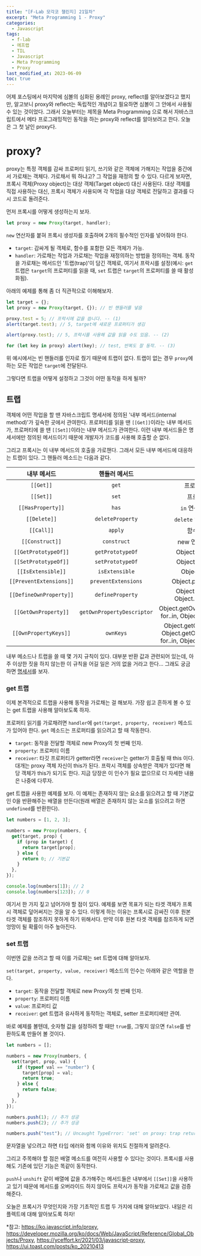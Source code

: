 ```yaml
---
title: "[F-Lab 모각코 챌린지] 21일차"
excerpt: "Meta Programming 1 - Proxy"
categories:
  - Javascript
tags:
  - f-lab
  - 에프랩
  - TIL
  - Javascript
  - Meta Programming
  - Proxy
last_modified_at: 2023-06-09
toc: true
---
```


어제 포스팅에서 마지막에 심볼의 심화된 용례인 proxy, reflect를 알아보겠다고 했지만, 알고보니 proxy와 reflect는 독립적인 개념이고 필요하면 심볼이 그 안에서 사용될 수 있는 것이었다. 그래서 오늘부터는 제목을 Meta Programming 으로 해서 자바스크립트에서 메타 프로그래밍적인 동작을 하는 proxy와 reflect를 알아보려고 한다. 오늘은 그 첫 날인 proxy다.

# proxy?

proxy는 특정 객체를 감싸 프로퍼티 읽기, 쓰기와 같은 객체에 가해지는 작업을 중간에서 가로채는 객체다. 가로채서 뭐 하냐고? 그 작업을 재정의 할 수 있다. 다르게 보자면, 프록시 객체(Proxy object)는 대상 객체(Target object) 대신 사용된다. 대상 객체를 직접 사용하는 대신, 프록시 객체가 사용되며 각 작업을 대상 객체로 전달하고 결과를 다시 코드로 돌려준다.

먼저 프록시를 어떻게 생성하는지 보자.

```javascript
let proxy = new Proxy(target, handler);
```

`new` 연산자를 붙혀 프록시 생성자를 호출하며 2개의 필수적인 인자를 넣어줘야 한다.

- `target`: 감싸게 될 객체로, 함수를 포함한 모든 객체가 가능.
- `handler`: 가로채는 작업과 가로채는 작업을 재정의하는 방법을 정의하는 객체. 동작을 가로채는 메서드인 '트랩(trap)'이 담긴 객체로, 여기서 프락시를 설정(예시: `get` 트랩은 `target`의 프로퍼티를 읽을 때, `set` 트랩은 `target`의 프로퍼티를 쓸 때 활성화됨).

아래의 예제를 통해 좀 더 직관적으로 이해해보자.

```javascript
let target = {};
let proxy = new Proxy(target, {}); // 빈 핸들러를 넣음

proxy.test = 5; // 프락시에 값을 씁니다. -- (1)
alert(target.test); // 5, target에 새로운 프로퍼티가 생김

alert(proxy.test); // 5, 프락시를 사용해 값을 읽을 수도 있음. -- (2)

for (let key in proxy) alert(key); // test, 반복도 잘 동작. -- (3)
```

위 예시에서는 빈 핸들러를 인자로 줬기 때문에 트랩이 없다. 트랩이 없는 경우 `proxy`에 하는 모든 작업은 `target`에 전달된다.

그렇다면 트랩을 어떻게 설정하고 그것이 어떤 동작을 하게 될까?

## 트랩

객체에 어떤 작업을 할 땐 자바스크립트 명세서에 정의된 '내부 메서드(internal method)'가 깊숙한 곳에서 관여한다. 프로퍼티를 읽을 땐 `[[Get]]`이라는 내부 메서드가, 프로퍼티에 쓸 땐 `[[Set]]`이라는 내부 메서드가 관여한다. 이런 내부 메서드들은 명세서에만 정의된 메서드이기 때문에 개발자가 코드를 사용해 호출할 순 없다.

그리고 프록시는 이 내부 메서드의 호출을 가로챈다. 그래서 모든 내부 메서드에 대응하는 트랩이 있다. 그 핸들러 메소드는 다음과 같다.

|       내부 메서드       |       핸들러 메서드        |                                           작동 시점                                           |
| :---------------------: | :------------------------: | :-------------------------------------------------------------------------------------------: |
|        `[[Get]]`        |           `get`            |                                      프로퍼티를 읽을 때                                       |
|        `[[Set]]`        |           `set`            |                                       프로퍼티에 쓸 때                                        |
|    `[[HasProperty]]`    |           `has`            |                                    `in` 연산자가 동작할 때                                    |
|      `[[Delete]]`       |      `deleteProperty`      |                                  `delete` 연산자가 동작할 때                                  |
|       `[[Call]]`        |          `apply`           |                                       함수를 호출할 때                                        |
|     `[[Construct]]`     |        `construct`         |                                    new 연산자가 동작할 때                                     |
|  `[[GetPrototypeOf]]`   |      `getPrototypeOf`      |                                     Object.getPrototypeOf                                     |
|  `[[SetPrototypeOf]]`   |      `setPrototypeOf`      |                                     Object.setPrototypeOf                                     |
|   `[[IsExtensible]]`    |       `isExtensible`       |                                      Object.isExtensible                                      |
| `[[PreventExtensions]]` |    `preventExtensions`     |                                   Object.preventExtensions                                    |
| `[[DefineOwnProperty]]` |      `defineProperty`      |                        Object.defineProperty, Object.defineProperties                         |
|  `[[GetOwnProperty]]`   | `getOwnPropertyDescriptor` |             Object.getOwnPropertyDescriptor, for..in, Object.keys/values/entries              |
|  `[[OwnPropertyKeys]]`  |         `ownKeys`          | Object.getOwnPropertyNames, Object.getOwnPropertySymbols, for..in, Object/keys/values/entries |

내부 메소드나 트랩을 쓸 때 몇 가지 규칙이 있다. 대부분 반환 값과 관련되어 있는데, 아주 이상한 짓을 하지 않는한 이 규칙을 어길 일은 거의 없을 거라고 한다... 그래도 궁금하면 [명세서](https://tc39.es/ecma262/#sec-proxy-object-internal-methods-and-internal-slots)를 보자.

### get 트랩

이제 본격적으로 트랩을 사용해 동작을 가로채는 걸 해보자. 가장 쉽고 흔하게 볼 수 있는 get 트랩을 사용해 알아보도록 하자.

프로퍼티 읽기를 가로채려면 `handler`에 `get(target, property, receiver)` 메소드가 있어야 한다. `get` 메소드는 프로퍼티를 읽으려고 할 때 작동한다.

- `target`: 동작을 전달할 객체로 new Proxy의 첫 번째 인자.
- `property`: 프로퍼티 이름
- `receiver`: 타깃 프로퍼티가 getter라면 `receiver`는 getter가 호출될 때 this 이다. 대개는 proxy 객체 자신이 this가 된다. 프락시 객체를 상속받은 객체가 있다면 해당 객체가 this가 되기도 한다. 지금 당장은 이 인수가 필요 없으므로 더 자세한 내용은 나중에 다루자.

get 트랩을 사용한 예제를 보자. 이 예제는 존재하지 않는 요소를 읽으려고 할 때 기본값인 0을 반환해주는 배열을 만든다(원래 배열은 존재하지 않는 요소를 읽으려고 하면 `undefined`를 반환한다).

```javascript
let numbers = [1, 2, 3];

numbers = new Proxy(numbers, {
  get(target, prop) {
    if (prop in target) {
      return target[prop];
    } else {
      return 0; // 기본값
    }
  },
});

console.log(numbers[1]); // 2
console.log(numbers[123]); // 0
```

여기서 한 가지 짚고 넘어가야 할 점이 있다. 예제를 보면 목표가 되는 타겟 객체가 프록시 객체로 덮어써지는 것을 알 수 있다. 이렇게 하는 이유는 프록시로 감싸진 이후 원본 타겟 객체를 참조하지 못하게 하기 위해서다. 만약 이후 원본 타겟 객체를 참조하게 되면 엉망이 될 확률이 아주 높아진다.

### set 트랩

이번엔 값을 쓰려고 할 때 이를 가로채는 set 트랩에 대해 알아보자.

`set(target, property, value, receiver)` 메소드의 인수는 아래와 같은 역할을 한다.

- `target`: 동작을 전달할 객체로 new Proxy의 첫 번째 인자.
- `property`: 프로퍼티 이름
- `value`: 프로퍼티 값
- `receiver`: get 트랩과 유사하게 동작하는 객체로, setter 프로퍼티에만 관여.

바로 예제를 볼텐데, 숫자형 값을 설정하려 할 때만 `true`를, 그렇지 않으면 `false`를 반환하도록 만들어 볼 것이다.

```javascript
let numbers = [];

numbers = new Proxy(numbers, {
  set(target, prop, val) {
    if (typeof val == "number") {
      target[prop] = val;
      return true;
    } else {
      return false;
    }
  },
});

numbers.push(1); // 추가 성공
numbers.push(2); // 추가 성공

numbers.push("test"); // Uncaught TypeError: 'set' on proxy: trap returned falsish for property '2'
```

문자열을 넣으려고 하면 타입 에러와 함께 이유와 위치도 친절하게 알려준다.

그리고 주목해야 할 점은 배열 메소드를 여전히 사용할 수 있다는 것이다. 프록시를 사용해도 기존에 있던 기능은 똑같이 동작한다.

`push`나 `unshift` 같이 배열에 값을 추가해주는 메서드들은 내부에서 `[[Set]]`을 사용하고 있기 때문에 메서드를 오버라이드 하지 않아도 프락시가 동작을 가로채고 값을 검증해준다.

오늘은 프록시가 무엇인지와 가장 기초적인 트랩 두 가지에 대해 알아보았다. 내일은 리플렉트에 대해 알아보도록 하자!

\*참고: <https://ko.javascript.info/proxy>,
<https://developer.mozilla.org/ko/docs/Web/JavaScript/Reference/Global_Objects/Proxy>,
<https://yceffort.kr/2021/03/javascript-proxy>,
<https://ui.toast.com/posts/ko_20210413>
